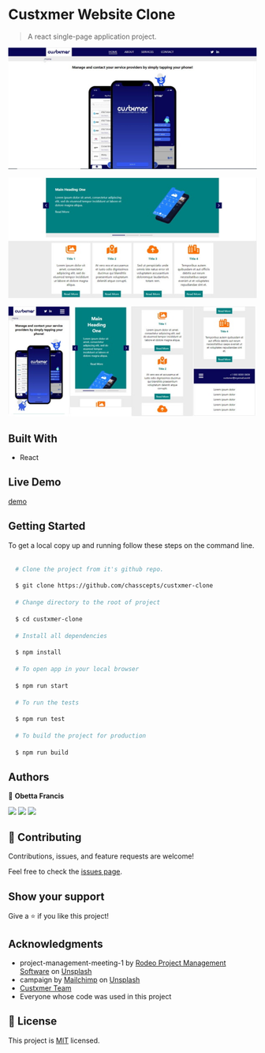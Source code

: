 # Custxmer Website Clone

> A react single-page application project.

![screenshot](./screenshot1.jpg)

![screenshot](./screenshot2.jpg)

![screenshot](./screenshot3.jpg)

## Built With

- React

## Live Demo

[demo](https://custxmer-chass.netlify.app/)

## Getting Started

To get a local copy up and running follow these steps on the command line.

```bash

  # Clone the project from it's github repo.

  $ git clone https://github.com/chasscepts/custxmer-clone

  # Change directory to the root of project

  $ cd custxmer-clone

  # Install all dependencies

  $ npm install

  # To open app in your local browser

  $ npm run start

  # To run the tests

  $ npm run test

  # To build the project for production

  $ npm run build

```

## Authors

👤 **Obetta Francis**

[![](https://img.shields.io/badge/GitHub-100000?style=for-the-badge&logo=github&logoColor=white)](https://github.com/chasscepts) [![](https://img.shields.io/badge/Twitter-1DA1F2?style=for-the-badge&logo=twitter&logoColor=white)](https://twitter.com/chasscepts) [![](https://img.shields.io/badge/LinkedIn-0077B5?style=for-the-badge&logo=linkedin&logoColor=white)](https://www.linkedin.com/in/chasscepts/)

## 🤝 Contributing

Contributions, issues, and feature requests are welcome!

Feel free to check the [issues page](https://github.com/chasscepts/custxmer-clone/issues).

## Show your support

Give a ⭐️ if you like this project!

## Acknowledgments
- project-management-meeting-1 by [Rodeo Project Management Software](https://unsplash.com/@getrodeo?utm_source=unsplash&utm_medium=referral&utm_content=creditCopyText) on [Unsplash](https://unsplash.com/?utm_source=unsplash&utm_medium=referral&utm_content=creditCopyText)
- campaign by [Mailchimp](https://unsplash.com/@mailchimp?utm_source=unsplash&utm_medium=referral&utm_content=creditCopyText) on [Unsplash](https://unsplash.com/?utm_source=unsplash&utm_medium=referral&utm_content=creditCopyText)
- [Custxmer Team]()
- Everyone whose code was used in this project

## 📝 License

This project is [MIT](./LICENSE) licensed.
